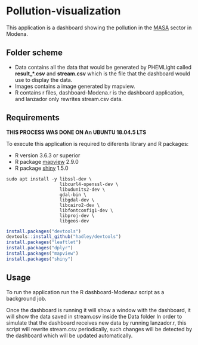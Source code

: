 
# Pollution-visualization

This application is a dashboard showing the pollution in the [MASA](https://www.automotivesmartarea.it/?lang=en) sector in Modena.

## Folder scheme

* Data contains all the data that would be generated by PHEMLight called **result_*.csv** and **stream.csv** which is the file that the dashboard would use to display the data.
* Images contains a image generated by mapview.
* R contains r files, dashboard-Modena.r is the dashboard application, and lanzador only rewrites stream.csv data. 

## Requirements


**THIS PROCESS WAS DONE ON An UBUNTU 18.04.5 LTS**

To execute this application is required to diferents library and R packages:
* R version 3.6.3 or superior
* R package [mapview](https://r-spatial.github.io/mapview/) 2.9.0
* R package [shiny](https://shiny.rstudio.com/) 1.5.0

```console
sudo apt install -y libssl-dev \
                    libcurl4-openssl-dev \
                    libudunits2-dev \
                    gdal-bin \
                    libgdal-dev \
                    libcairo2-dev \
                    libfontconfig1-dev \
                    libproj-dev \
                    libgeos-dev
```

```R
install.packages("devtools")
devtools::install_github("hadley/devtools")
install.packages("leaftlet")
install.packages("dplyr")
install.packages("mapview")
install.packages("shiny")
```



## Usage

To run the application run the R dashboard-Modena.r script as a background job.

Once the dashboard is running it will show a window with the dashboard, it will show the data saved in stream.csv inside the Data folder 
In order to simulate that the dashboard receives new data by running lanzador.r, this script will rewrite stream.csv periodically, such changes will be detected by the dashboard which will be updated automatically.

